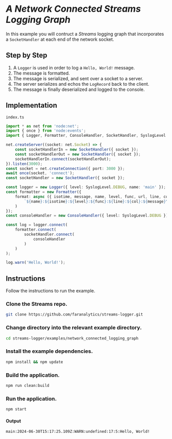 # *A Network Connected **Streams** Logging Graph*

In this example you will contruct a *Streams* logging graph that incorporates a `SocketHandler` at each end of the network socket.  

## Step by Step
1. A `Logger` is used in order to log a `Hello, World!` message.  
2. The message is formatted.
3. The message is serialized, and sent over a socket to a server.  
4. The server serializes and echos the `LogRecord` back to the client. 
5. The message is finally deserialized and logged to the console.

## Implementation

`index.ts`
```ts
import * as net from 'node:net';
import { once } from 'node:events';
import { Logger, Formatter, ConsoleHandler, SocketHandler, SyslogLevel } from 'streams-logger';

net.createServer((socket: net.Socket) => {
    const socketHandlerIn = new SocketHandler({ socket });
    const socketHandlerOut = new SocketHandler({ socket });
    socketHandlerIn.connect(socketHandlerOut);
}).listen(3000);
const socket = net.createConnection({ port: 3000 });
await once(socket, 'connect');
const socketHandler = new SocketHandler({ socket });

const logger = new Logger({ level: SyslogLevel.DEBUG, name: 'main' });
const formatter = new Formatter({
    format: async ({ isotime, message, name, level, func, url, line, col }) => (
        `${name}:${isotime}:${level}:${func}:${line}:${col}:${message}\n`
    )
});
const consoleHandler = new ConsoleHandler({ level: SyslogLevel.DEBUG });

const log = logger.connect(
    formatter.connect(
        socketHandler.connect(
            consoleHandler
        )
    )
);

log.warn('Hello, World!');
```

## Instructions

Follow the instructions to run the example.

### Clone the Streams repo.
```bash
git clone https://github.com/faranalytics/streams-logger.git
```
### Change directory into the relevant example directory.
```bash
cd streams-logger/examples/network_connected_logging_graph
```
### Install the example dependencies.
```bash
npm install && npm update
```
### Build the application.
```bash
npm run clean:build
```
### Run the application.
```bash
npm start
```
#### Output
```bash
main:2024-06-30T15:17:25.109Z:WARN:undefined:17:5:Hello, World!
```